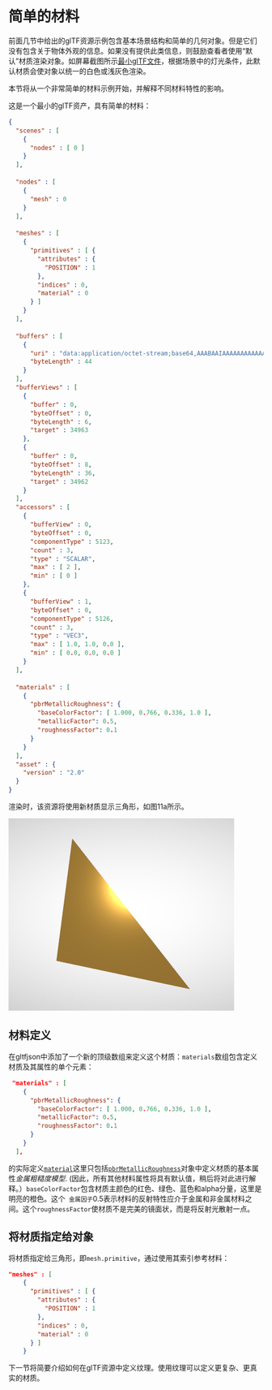 # 简单的材料

前面几节中给出的glTF资源示例包含基本场景结构和简单的几何对象。但是它们没有包含关于物体外观的信息。如果没有提供此类信息，则鼓励查看者使用“默认”材质渲染对象。如屏幕截图所示[最小glTF文件](https://github.com/KhronosGroup/glTF-Tutorials/blob/master/gltfTutorial/gltfTutorial_003_MinimalGltfFile.md)，根据场景中的灯光条件，此默认材质会使对象以统一的白色或浅灰色渲染。

本节将从一个非常简单的材料示例开始，并解释不同材料特性的影响。

这是一个最小的glTF资产，具有简单的材料：

```json
{
  "scenes" : [
    {
      "nodes" : [ 0 ]
    }
  ],

  "nodes" : [
    {
      "mesh" : 0
    }
  ],

  "meshes" : [
    {
      "primitives" : [ {
        "attributes" : {
          "POSITION" : 1
        },
        "indices" : 0,
        "material" : 0
      } ]
    }
  ],

  "buffers" : [
    {
      "uri" : "data:application/octet-stream;base64,AAABAAIAAAAAAAAAAAAAAAAAAAAAAIA/AAAAAAAAAAAAAAAAAACAPwAAAAA=",
      "byteLength" : 44
    }
  ],
  "bufferViews" : [
    {
      "buffer" : 0,
      "byteOffset" : 0,
      "byteLength" : 6,
      "target" : 34963
    },
    {
      "buffer" : 0,
      "byteOffset" : 8,
      "byteLength" : 36,
      "target" : 34962
    }
  ],
  "accessors" : [
    {
      "bufferView" : 0,
      "byteOffset" : 0,
      "componentType" : 5123,
      "count" : 3,
      "type" : "SCALAR",
      "max" : [ 2 ],
      "min" : [ 0 ]
    },
    {
      "bufferView" : 1,
      "byteOffset" : 0,
      "componentType" : 5126,
      "count" : 3,
      "type" : "VEC3",
      "max" : [ 1.0, 1.0, 0.0 ],
      "min" : [ 0.0, 0.0, 0.0 ]
    }
  ],

  "materials" : [
    {
      "pbrMetallicRoughness": {
        "baseColorFactor": [ 1.000, 0.766, 0.336, 1.0 ],
        "metallicFactor": 0.5,
        "roughnessFactor": 0.1
      }
    }
  ],
  "asset" : {
    "version" : "2.0"
  }
}
```

渲染时，该资源将使用新材质显示三角形，如图11a所示。

![](images/simpleMaterial.png)

## 材料定义

在gltfjson中添加了一个新的顶级数组来定义这个材质：`materials`数组包含定义材质及其属性的单个元素：

```json
 "materials" : [
    {
      "pbrMetallicRoughness": {
        "baseColorFactor": [ 1.000, 0.766, 0.336, 1.0 ],
        "metallicFactor": 0.5,
        "roughnessFactor": 0.1
      }
    }
  ],
```

的实际定义[`material`](https://github.com/KhronosGroup/glTF/tree/master/specification/2.0/#reference-material)这里只包括[`pbrMetallicRoughness`](https://github.com/KhronosGroup/glTF/tree/master/specification/2.0/#reference-pbrmetallicroughness)对象中定义材质的基本属性*金属粗糙度模型*. (因此，所有其他材料属性将具有默认值，稍后将对此进行解释。）`baseColorFactor`包含材质主颜色的红色、绿色、蓝色和alpha分量，这里是明亮的橙色。这个` 金属因子`0.5表示材料的反射特性应介于金属和非金属材料之间。这个`roughnessFactor`使材质不是完美的镜面状，而是将反射光散射一点。

## 将材质指定给对象

将材质指定给三角形，即`mesh.primitive`，通过使用其索引参考材料：

```json
"meshes" : [
    {
      "primitives" : [ {
        "attributes" : {
          "POSITION" : 1
        },
        "indices" : 0,
        "material" : 0
      } ]
    }
```

下一节将简要介绍如何在glTF资源中定义纹理。使用纹理可以定义更复杂、更真实的材质。